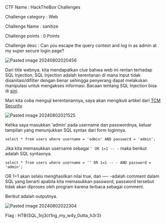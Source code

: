 CTF Name           : HackTheBox Challenges

Challenge category : Web

Challenge Name     : sanitize

Challenge points   : 0 Points

Challenge desc     : Can you escape the query context and log in as admin at my super secure login page?

![Pasted image 20240802020456](https://github.com/user-attachments/assets/79537925-4c40-4089-8834-c5ab5cf85166)


Dari title webnya, kita mendapatkan clue bahwa web ini rentan terhadap SQL Injection, SQL Injection adalah kerentanan di mana input tidak disanitasi/difilter dengan benar sehingga penyerang dapat melakukan manipulasi untuk mengakses informasi. Bacaan tentang SQL Injection bisa di [sini](https://www.w3schools.com/sql/sql_injection.asp).

Mari kita coba menguji kerentanannya, saya akan mengikuti artikel dari [TCM Security](https://tcm-sec.com/avoid-or-1-equals-1-in-sql-injections/).


![Pasted image 20240802021525](https://github.com/user-attachments/assets/40f38f7d-a8a3-4ccd-b9af-5c95a82f2f73)


Ketika saya masukkan ‘admin’ pada username dan passwordnya, keluar tampilan yang menunjukkan SQL syntax dari form loginnya. 
```
select * from users where username = 'admin' AND password = 'admin';
```

Jika kita memasukkan username sebagai `' OR 1=1 -- -` maka berikut adalah SQL syntaxnya.

```
select * from users where username = '' OR 1=1 -- - AND password = 'admin';
```

OR 1=1 akan selalu menghasilkan nilai true, dan —- -adalah comment dalam SQL yang berarti apabila kita memasukkan password, password tersebut tidak akan diproses oleh program karena terbaca sebagai comment.

Berikut adalah outputnya.

![Pasted image 20240802022304](https://github.com/user-attachments/assets/71a21cac-ace6-4299-8f04-ba8754d9ca92)


Flag : HTB{SQL_1nj3ct1ng_my_w4y_0utta_h3r3}
